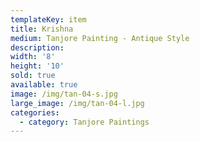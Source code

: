 ```yaml
---
templateKey: item
title: Krishna
medium: Tanjore Painting - Antique Style
description:
width: '8'
height: '10'
sold: true
available: true
image: /img/tan-04-s.jpg
large_image: /img/tan-04-l.jpg
categories:
  - category: Tanjore Paintings
---
```


